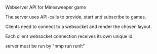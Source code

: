 Webserver API for Minesweeper game

The server uses API-calls to provide, start and subscribe to games.

Clients need to connect to a websocket and render the chosen layout.

Each client websocket connection receives its own unique id

server must be run by "nmp run runIt"
